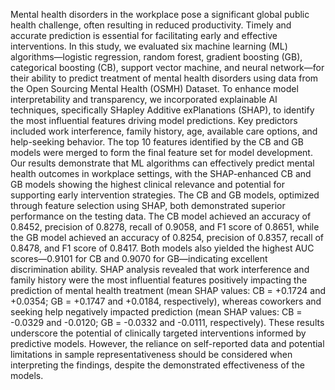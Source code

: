 Mental health disorders in the workplace pose a significant global public health challenge, often resulting in reduced productivity. Timely and accurate prediction is essential for facilitating early and effective interventions. In this study, we evaluated six machine learning (ML) algorithms—logistic regression, random forest, gradient boosting (GB), categorical boosting (CB), support vector machine, and neural network—for their ability to predict treatment of mental health disorders using data from the Open Sourcing Mental Health (OSMH) Dataset. To enhance model interpretability and transparency, we incorporated explainable AI techniques, specifically SHapley Additive exPlanations (SHAP), to identify the most influential features driving model predictions. Key predictors included work interference, family history, age, available care options, and help-seeking behavior. The top 10 features identified by the CB and GB models were merged to form the final feature set for model development. Our results demonstrate that ML algorithms can effectively predict mental health outcomes in workplace settings, with the SHAP-enhanced CB and GB models showing the highest clinical relevance and potential for supporting early intervention strategies. The CB and GB models, optimized through feature selection using SHAP, both demonstrated superior performance on the testing data. The CB model achieved an accuracy of 0.8452, precision of 0.8278, recall of 0.9058, and F1 score of 0.8651, while the GB model achieved an accuracy of 0.8254, precision of 0.8357, recall of 0.8478, and F1 score of 0.8417. Both models also yielded the highest AUC scores—0.9101 for CB and 0.9070 for GB—indicating excellent discrimination ability. SHAP analysis revealed that work interference and family history were the most influential features positively impacting the prediction of mental health treatment (mean SHAP values: CB = +0.1724 and +0.0354; GB = +0.1747 and +0.0184, respectively), whereas coworkers and seeking help negatively impacted prediction (mean SHAP values: CB = -0.0329 and -0.0120; GB = -0.0332 and -0.0111, respectively). These results underscore the potential of clinically targeted interventions informed by predictive models. However, the reliance on self-reported data and potential limitations in sample representativeness should be considered when interpreting the findings, despite the demonstrated effectiveness of the models.
